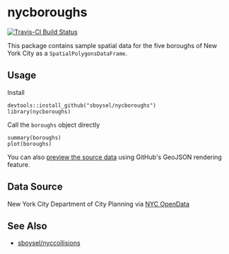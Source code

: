 # nycboroughs

[![Travis-CI Build Status](https://travis-ci.org/sboysel/nycboroughs.svg?branch=master)](https://travis-ci.org/sboysel/nycboroughs)

This package contains sample spatial data for the five boroughs of New York City as a
`SpatialPolygonsDataFrame`.

## Usage
Install
```{r}
devtools::install_github("sboysel/nycboroughs")
library(nycboroughs)
```
Call the `boroughs` object directly
```{r}
summary(boroughs)
plot(boroughs)
```
You can also [preview the source data](https://github.com/sboysel/nycboroughs/blob/master/data-raw/nycboroughs.geojson) using GitHub's GeoJSON rendering feature.

## Data Source
New York City Department of City Planning via [NYC OpenData](https://data.cityofnewyork.us/City-Government/Borough-Boundaries/tqmj-j8zm)

## See Also

* [sboysel/nyccollisions](https://github.com/sboysel/nyccollisions)
